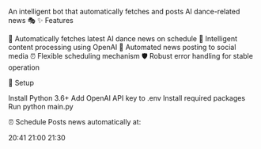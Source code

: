 An intelligent bot that automatically fetches and posts AI dance-related news 🎭
✨ Features

🔄 Automatically fetches latest AI dance news on schedule
🧠 Intelligent content processing using OpenAI
📢 Automated news posting to social media
⏰ Flexible scheduling mechanism
🛡️ Robust error handling for stable operation

🚀 Setup

Install Python 3.6+
Add OpenAI API key to .env
Install required packages
Run python main.py

⏰ Schedule
Posts news automatically at:

20:41
21:00
21:30
